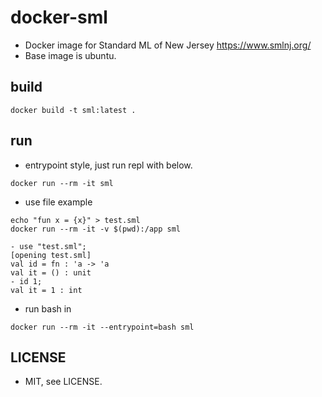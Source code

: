 # docker-sml

* Docker image for Standard ML of New Jersey https://www.smlnj.org/
* Base image is ubuntu. 

## build
```
docker build -t sml:latest .
```

## run
* entrypoint style, just run repl with below.
```
docker run --rm -it sml
```
* use file example
```
echo "fun x = {x}" > test.sml
docker run --rm -it -v $(pwd):/app sml

- use "test.sml";
[opening test.sml]
val id = fn : 'a -> 'a
val it = () : unit
- id 1;
val it = 1 : int
```
* run bash in
```
docker run --rm -it --entrypoint=bash sml
```

## LICENSE
* MIT, see LICENSE.
